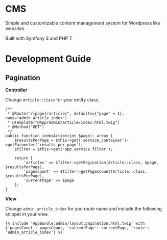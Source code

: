 # CMS

Simple and customizable content management system for Wordpress like websites.

Built with Symfony 3 and PHP 7.

# Development Guide

## Pagination

**Controller**

Change `Article::class` for your entity class.

```
/**
 * @Route("/{page}/articles", defaults={"page" = 1}, name="admin_article_index")
 * @Template("@App/admin/article/index.html.twig")
 * @Method("GET")
 */
public function indexAction(int $page): array {
    $resultsPerPage = $this->get('service_container')->getParameter('results_per_page');
    $filter = $this->get('app.service.filter');

    return [
        'articles' => $filter->getPagination(Article::class, $page, $resultsPerPage),
        'pagesCount' => $filter->getPagesCount(Article::class, $resultsPerPage),
        'currentPage' => $page
    ];
}
```

**View**

Change `admin_article_index` for you route name and include the following snippet in your view.

```
{% include 'AppBundle:admin/layout:pagination.html.twig' with {'pagesCount': pagesCount, 'currentPage': currentPage, 'route': 'admin_article_index'} %}
```






